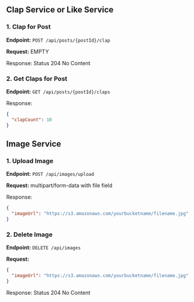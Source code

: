 ## Clap Service or Like Service

### 1. Clap for Post

**Endpoint:** `POST /api/posts/{postId}/clap`

**Request:**
EMPTY

Response: Status 204 No Content

### 2. Get Claps for Post

**Endpoint:** `GET /api/posts/{postId}/claps`

Response:
```json
{
  "clapCount": 10
}
```

## Image Service

### 1. Upload Image
**Endpoint:** `POST /api/images/upload`

**Request:**
multipart/form-data with file field

Response:
```json
{
  "imageUrl": "https://s3.amazonaws.com/yourbucketname/filename.jpg"
}
```

### 2. Delete Image

**Endpoint:** `DELETE /api/images`

**Request:**
```json
{
  "imageUrl": "https://s3.amazonaws.com/yourbucketname/filename.jpg"
}
```

Response: Status 204 No Content
